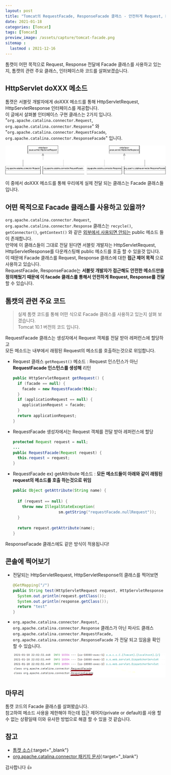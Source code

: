 ```yaml
---
layout: post
title: "Tomcat의 RequestFacade, ResponseFacade 클래스 - 안전하게 Request, Response 전달하기"
date: 2021-01-18
categories: [Tomcat]
tags: [Tomcat]
preview_image: /assets/capture/tomcat-facade.png
sitemap :
  lastmod : 2021-12-16
---
```


톰캣이 어떤 목적으로 Request, Response 전달에 Facade 클래스를 사용하고 있는지, 톰캣의 관련 주요 클래스, 인터페이스와 코드를 살펴보겠습니다.

## HttpServlet doXXX 메소드

톰캣은 서블릿 개발자에게 doXXX 메소드를 통해 HttpServletRequest, HttpServletResponse 인터페이스를 제공합니다.  
이 글에서 살펴볼 인터페이스 구현 클래스는 2가지 입니다. "`org.apache.catalina.connector.Request`, `org.apache.catalina.connector.Response`" 와 "`org.apache.catalina.connector.RequestFacade`, `org.apache.catalina.connector.ResponseFacade`" 입니다.  

![tomcat-facade-class-diagram](/assets/capture/tomcat-facade.png)

이 중에서 doXXX 메소드를 통해 우리에게 실제 전달 되는 클래스는 Facade 클래스들 입니다.

## 어떤 목적으로 Facade 클래스를 사용하고 있을까?

`org.apache.catalina.connector.Request`, `org.apache.catalina.connector.Response` 클래스는 `recycle()`, `getConnector()`, `getContext()` 와 같은 <u>외부에서 사용되면 안되는</u> public 메소드 들이 존재합니다.  
만약에 이 클래스들이 그대로 전달 된다면 서블릿 개발자는 HttpServletRequest, HttpServletResponse를 다운캐스팅해 public 메소드를 호출 할 수 있을것 입니다.  
이 때문에 Facade 클래스를  Request, Response 클래스에 대한 __접근 제어 목적__ 으로 사용하고 있습니다.  
RequestFacade, ResponseFacade는 __서블릿 개발자가 접근해도 안전한 메소드만을 정의해뒀기 때문에 이 facade 클래스를 통해서 안전하게 Request, Response를 전달__ 할 수 있습니다.  

## 톰캣의 관련 주요 코드

> 실제 톰캣 코드를 통해 어떤 식으로 Facade 클래스를 사용하고 있는지 살펴 보겠습니다.  
> Tomcat 10.1 버전의 코드 입니다.

RequestFacade 클래스는 생성자에서 Request 객체를 전달 받아 레퍼런스에 할당하고  
모든 메소드는 내부에서 래핑된 Request의 메소드를 호출하는것으로 위임합니다.

- Request 클래스 `getRequest()` 메소드 : Request 인스턴스가 아닌 __RequestFacade 인스턴스를 생성해__ 리턴

  ```java
  public HttpServletRequest getRequest() {
    if (facade == null) {
      facade = new RequestFacade(this);
    }
    if (applicationRequest == null) {
      applicationRequest = facade;
    }
    return applicationRequest;
  }
  ```

- RequestFacade 생성자에서는 Request 객체를 전달 받아 레퍼런스에 할당

  ```java
  protected Request request = null;
  ...
  public RequestFacade(Request request) {
    this.request = request;
  }
  ```

- RequestFacade ex) getAttribute 메소드 : __모든 메소드들이 아래와 같이 래핑된 request의 메소드를 호출 하는것으로 위임__

  ```java
  public Object getAttribute(String name) {

    if (request == null) {
      throw new IllegalStateException(
                      sm.getString("requestFacade.nullRequest"));
    }

    return request.getAttribute(name);
  }
  ```

ResponseFacade 클래스에도 같은 방식이 적용됩니다!

## 콘솔에 찍어보기

- 전달되는 HttpServletRequest, HttpServletResponse의 클래스를 찍어보면  

  ```java
  @GetMapping("/")
  public String test(HttpServletRequest request, HttpServletResponse response) {
    System.out.println(request.getClass());
    System.out.println(response.getClass());
    return "test"
  }
  ```
  <!-- ![tomcat-facade-class-diagram](/assets/capture/tomcat-facade-3.png) -->

- `org.apache.catalina.connector.Request, org.apache.catalina.connector.Response` 클래스가 아닌
  파사드 클래스 `org.apache.catalina.connector.RequestFacade, org.apache.catalina.connector.ResponseFacade` 가 전달 되고 있음을 확인 할 수 있습니다.
  
  ![tomcat-facade-class-diagram](/assets/capture/tomcat-facade-2.png)

## 마무리
톰캣 코드의 Facade 클래스를 살펴봤습니다.  
참고하여 메소드 사용을 제한해야 하는데 접근 제어자(private or default)를 사용 할 수 없는 상황일때 이와 유사한 방법으로 해결 할 수 있을 것 같습니다.

## 참고

- [톰캣 소스](https://github.com/apache/tomcat){:target="_blank"}
- [org.apache.catalina.connector 패키지 문서](https://tomcat.apache.org/tomcat-10.1-doc/api/org/apache/catalina/connector/package-summary.html){:target="_blank"}

감사합니다 👍